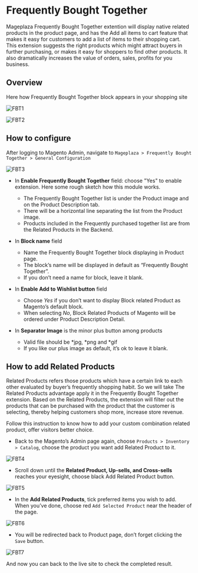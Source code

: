 # Frequently Bought Together

Mageplaza Frequently Bought Together extention will display native related products in the product page, and has the Add all items to cart feature that makes it easy for customers to add a list of items to their shopping cart. This extension suggests the right products which might attract buyers in further purchasing, or makes it easy for shoppers to find other products. It also dramatically increases the value of orders, sales, profits for you business.

## Overview 

Here how Frequently Bought Together block appears in your shopping site

![FBT1](https://i.imgur.com/3hARgQL.png)

![FBT2](https://i.imgur.com/hxmv2aa.png)

## How to configure

After logging to Magento Admin, navigate to `Mageplaza > Frequently Bought Together > General Configuration`

![FBT3](https://i.imgur.com/O69ziZX.png)

- In **Enable Frequently Bought Together** field: choose "Yes" to enable extension. Here some rough sketch how this module works.
  - The Frequently Bought Together list is under the Product image and on the Product Description tab.
  - There will be a horizontal line separating the list from the Product image.
  - Products included in the Frequently purchased together list are from the Related Products in the Backend.

- In **Block name** field
  - Name the Frequently Bought Together block displaying in Product page.
  - The block’s name will be displayed in default as “Frequently Bought Together”.
  - If you don’t need a name for block, leave it blank.

- In **Enable Add to Wishlist button** field
  - Choose *Yes* if you don’t want to display Block related Product as Magento’s default block.
  - When selecting *No*, Block Related Products of Magento will be ordered under Product Description Detail.
  
- In **Separator Image** is the minor plus button among products
  - Valid file should be *jpg, *png and *gif
  - If you like our plus image as default, it’s ok to leave it blank.
  
## How to add Related Products

Related Products refers those products which have a certain link to each other evaluated by buyer’s frequently shopping habit. So we will take The Related Products advantage apply it in the Frequently Bought Together extension. Based on the Related Products, the extension will filter out the products that can be purchased with the product that the customer is selecting, thereby helping customers shop more, increase store revenue.

Follow this instruction to know how to add your custom combination related product, offer visitors better choice.

- Back to the Magento’s Admin page again, choose `Products > Inventory > Catalog`, choose the product you want add Related Product to it.

![FBT4](https://i.imgur.com/c0vQHfY.png)

- Scroll down until the **Related Product, Up-sells, and Cross-sells** reaches your eyesight, choose black Add Related Product button.

![FBT5](https://i.imgur.com/FTZOBKe.png)

- In the **Add Related Products**, tick preferred items you wish to add. When you’ve done, choose red `Add Selected Product` near the header of the page.

![FBT6](https://i.imgur.com/DIOylfx.png)

- You will be redirected back to Product page, don’t forget clicking the `Save` button.

![FBT7](https://i.imgur.com/FcfII3o.png)

And now you can back to the live site to check the completed result.






